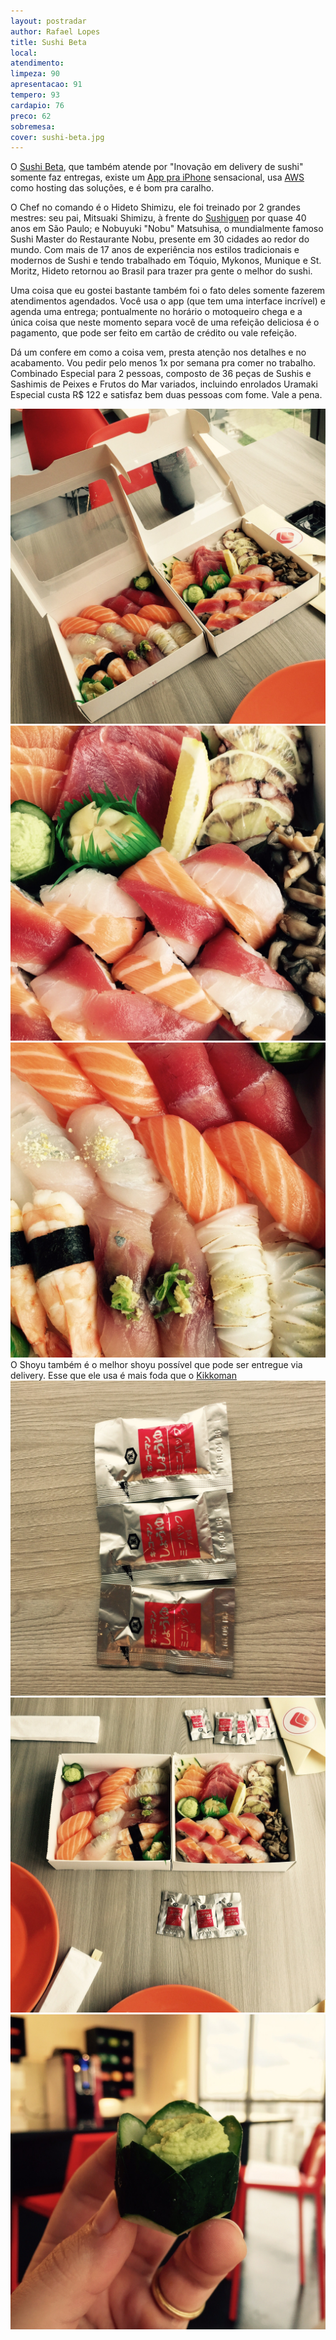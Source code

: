 ```yaml
---
layout: postradar
author: Rafael Lopes
title: Sushi Beta
local:
atendimento:
limpeza: 90
apresentacao: 91
tempero: 93
cardapio: 76
preco: 62
sobremesa:
cover: sushi-beta.jpg
---
```


O [Sushi Beta], que também atende por "Inovação em delivery de sushi" somente faz entregas, existe um [App pra iPhone](https://itunes.apple.com/us/app/sushi-beta/id979065642?mt=8) sensacional, usa [AWS](http://aws.amazon.com/) como hosting das soluções, e é bom pra caralho.

O Chef no comando é o Hideto Shimizu, ele foi treinado por 2 grandes mestres: seu pai, Mitsuaki Shimizu, à frente do [Sushiguen] por quase 40 anos em São Paulo; e Nobuyuki "Nobu" Matsuhisa, o mundialmente famoso Sushi Master do Restaurante Nobu, presente em 30 cidades ao redor do mundo. Com mais de 17 anos de experiência nos estilos tradicionais e modernos de Sushi e tendo trabalhado em Tóquio, Mykonos, Munique e St. Moritz, Hideto retornou ao Brasil para trazer pra gente o melhor do sushi.

Uma coisa que eu gostei bastante também foi o fato deles somente fazerem atendimentos agendados. Você usa o app (que tem uma interface incrível) e agenda uma entrega; pontualmente no horário o motoqueiro chega e a única coisa que neste momento separa você de uma refeição deliciosa é o pagamento, que pode ser feito em cartão de crédito ou vale refeição.

Dá um confere em como a coisa vem, presta atenção nos detalhes e no acabamento. Vou pedir pelo menos 1x por semana pra comer no trabalho. Combinado Especial para 2 pessoas, composto de 36 peças de Sushis e Sashimis de Peixes e Frutos do Mar variados, incluindo enrolados Uramaki Especial custa R$ 122 e satisfaz bem duas pessoas com fome. Vale a pena.

![Image](/media/sushi-beta-1.jpg)
![Image](/media/sushi-beta-2.jpg)
![Image](/media/sushi-beta-3.jpg)
O Shoyu também é o melhor shoyu possível que pode ser entregue via delivery. Esse que ele usa é mais foda que o [Kikkoman]
![Image](/media/sushi-beta-4.jpg)
![Image](/media/sushi-beta-5.jpg)
![Image](/media/sushi-beta-6.jpg)

[Sushi Beta]: http://http://www.sushibeta.com.br/
[Sushiguen]: /sushiguen
[Kikkoman]: http://www.kikkomanusa.com/index.html
